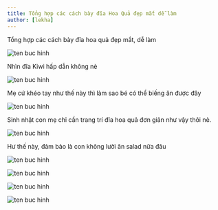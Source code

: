 ```yaml
---
title: Tổng hợp các cách bày đĩa Hoa Quả đẹp mắt dễ làm
author: [lekha]
---
```

Tổng hợp các cách bày đĩa hoa quả đẹp mắt, dễ làm

![ten buc hinh](https://meovatdoisong.net/wp-content/uploads/2016/10/tong-hop-cac-cach-bay-dia-hoa-qua-dep-de-lam-2.jpg "ten buc hinh")

Nhìn đĩa Kiwi hấp dẫn không nè

![ten buc hinh](https://meovatdoisong.net/wp-content/uploads/2016/10/tong-hop-cac-cach-bay-dia-hoa-qua-dep-de-lam-4.jpg "ten buc hinh")

Mẹ cứ khéo tay như thế này thì làm sao bé có thể biếng ăn được đây

![ten buc hinh](https://meovatdoisong.net/wp-content/uploads/2016/10/tong-hop-cac-cach-bay-dia-hoa-qua-dep-de-lam-6.jpg "ten buc hinh")

Sinh nhật con mẹ chỉ cần trang trí đĩa hoa quả đơn giản như vậy thôi nè.

![ten buc hinh](https://meovatdoisong.net/wp-content/uploads/2016/10/tong-hop-cac-cach-bay-dia-hoa-qua-dep-de-lam-9.jpg "ten buc hinh")

Hư thế này, đảm bảo là con không lười ăn salad nữa đâu


![ten buc hinh](https://meovatdoisong.net/wp-content/uploads/2016/10/tong-hop-cac-cach-bay-dia-hoa-qua-dep-de-lam-3.jpg "ten buc hinh")


![ten buc hinh](https://meovatdoisong.net/wp-content/uploads/2016/10/tong-hop-cac-cach-bay-dia-hoa-qua-dep-de-lam-5.jpg "ten buc hinh")


![ten buc hinh](https://meovatdoisong.net/wp-content/uploads/2016/10/tong-hop-cac-cach-bay-dia-hoa-qua-dep-de-lam-7.jpg "ten buc hinh")


![ten buc hinh](https://meovatdoisong.net/wp-content/uploads/2016/10/tong-hop-cac-cach-bay-dia-hoa-qua-dep-de-lam-8.jpg "ten buc hinh")

